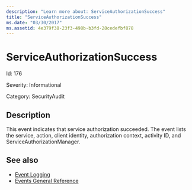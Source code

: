 ```yaml
---
description: "Learn more about: ServiceAuthorizationSuccess"
title: "ServiceAuthorizationSuccess"
ms.date: "03/30/2017"
ms.assetid: 4e379f38-23f3-498b-b3fd-28cedefbf878
---
```

# ServiceAuthorizationSuccess

Id: 176  
  
 Severity: Informational  
  
 Category: SecurityAudit  
  
## Description  

 This event indicates that service authorization succeeded. The event lists the service, action, client identity, authorization context, activity ID, and ServiceAuthorizationManager.  
  
## See also

- [Event Logging](index.md)
- [Events General Reference](events-general-reference.md)
